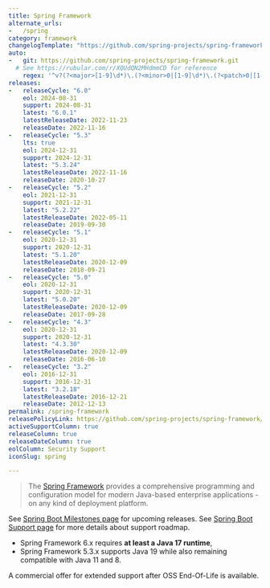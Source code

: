 ```yaml
---
title: Spring Framework
alternate_urls:
-   /spring
category: framework
changelogTemplate: "https://github.com/spring-projects/spring-framework/releases/tag/v__LATEST__"
auto:
-   git: https://github.com/spring-projects/spring-framework.git
  # See https://rubular.com/r/XQUdQN2MHdmmCD for reference
    regex: '^v?(?<major>[1-9]\d*)\.(?<minor>0|[1-9]\d*)\.(?<patch>0|[1-9]\d*)(\.RELEASE)?$'
releases:
-   releaseCycle: "6.0"
    eol: 2024-08-31
    support: 2024-08-31
    latest: "6.0.1"
    latestReleaseDate: 2022-11-23
    releaseDate: 2022-11-16
-   releaseCycle: "5.3"
    lts: true
    eol: 2024-12-31
    support: 2024-12-31
    latest: "5.3.24"
    latestReleaseDate: 2022-11-16
    releaseDate: 2020-10-27
-   releaseCycle: "5.2"
    eol: 2021-12-31
    support: 2021-12-31
    latest: "5.2.22"
    latestReleaseDate: 2022-05-11
    releaseDate: 2019-09-30
-   releaseCycle: "5.1"
    eol: 2020-12-31
    support: 2020-12-31
    latest: "5.1.20"
    latestReleaseDate: 2020-12-09
    releaseDate: 2018-09-21
-   releaseCycle: "5.0"
    eol: 2020-12-31
    support: 2020-12-31
    latest: "5.0.20"
    latestReleaseDate: 2020-12-09
    releaseDate: 2017-09-28
-   releaseCycle: "4.3"
    eol: 2020-12-31
    support: 2020-12-31
    latest: "4.3.30"
    latestReleaseDate: 2020-12-09
    releaseDate: 2016-06-10
-   releaseCycle: "3.2"
    eol: 2016-12-31
    support: 2016-12-31
    latest: "3.2.18"
    latestReleaseDate: 2016-12-21
    releaseDate: 2012-12-13
permalink: /spring-framework
releasePolicyLink: https://github.com/spring-projects/spring-framework/wiki/Spring-Framework-Versions
activeSupportColumn: true
releaseColumn: true
releaseDateColumn: true
eolColumn: Security Support
iconSlug: spring

---
```


> The [Spring Framework](https://spring.io/projects/spring-framework) provides a comprehensive programming and
> configuration model for modern Java-based enterprise applications - on any kind of deployment platform.

See [Spring Boot Milestones page](https://github.com/spring-projects/spring-framework/milestones) for upcoming releases.
See [Spring Boot Support page](https://spring.io/projects/spring-framework#support) for more details about support
roadmap.

- Spring Framework 6.x requires **at least a Java 17 runtime**,
- Spring Framework 5.3.x supports Java 19 while also remaining compatible with Java 11 and 8.

A commercial offer for extended support after OSS End-Of-Life is available.
